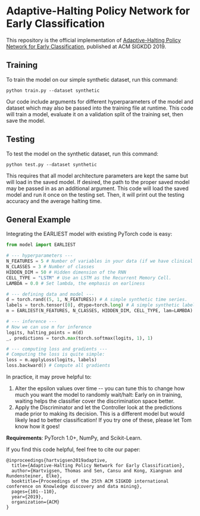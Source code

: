 # Adaptive-Halting Policy Network for Early Classification
This repository is the official implementation of [Adaptive-Halting Policy Network for Early Classification](https://dl.acm.org/doi/10.1145/3394486.3403191?cid=99659453882), published at ACM SIGKDD 2019.

## Training
To train the model on our simple synthetic dataset, run this command:
```
python train.py --dataset synthetic
```
Our code include arguments for different hyperparameters of the model and dataset which may also be passed into the training file at runtime.
This code will train a model, evaluate it on a validation split of the training
set, then save the model.

## Testing
To test the model on the synthetic dataset, run this command:
```
python test.py --dataset synthetic
```
This requires that all model architecture parameters are kept the same but will
load in the saved model. If desired, the path to the proper saved model may be
passed in as an additional argument. This code will load the saved model and run
it once on the testing set. Then, it will print out the testing accuracy and the
average halting time.

## General Example
Integrating the EARLIEST model with existing PyTorch code is easy:
```python
from model import EARLIEST

# --- hyperparameters ---
N_FEATURES = 5 # Number of variables in your data (if we have clinical time series recording both heart rate and blood pressure, this would be a 2-dimensional time series, regardless of the number of timesteps)
N_CLASSES = 3 # Number of classes
HIDDEN_DIM = 50 # Hidden dimension of the RNN
CELL_TYPE = "LSTM" # Use an LSTM as the Recurrent Memory Cell.
LAMBDA = 0.0 # Set lambda, the emphasis on earliness

# --- defining data and model ---
d = torch.rand((5, 1, N_FEATURES)) # A simple synthetic time series.
labels = torch.tensor([0], dtype=torch.long) # A simple synthetic label.
m = EARLIEST(N_FEATURES, N_CLASSES, HIDDEN_DIM, CELL_TYPE, lam=LAMBDA) # Initializing the model

# --- inference ---
# Now we can use m for inference
logits, halting_points = m(d)
_, predictions = torch.max(torch.softmax(logits, 1), 1)

# --- computing loss and gradients ---
# Computing the loss is quite simple:
loss = m.applyLoss(logits, labels)
loss.backward() # Compute all gradients
```

In practice, it may prove helpful to:
1. Alter the epsilon values over time -- you can tune this to change how much you want the model to randomly wait/halt: Early on in training, waiting helps the classifier cover the discrimination space better.
2. Apply the Discriminator and let the Controller look at the predictions made
   prior to making its decision. This is a different model but would likely lead
   to better classification!
If you try one of these, please let Tom know how it goes!

**Requirements**: PyTorch 1.0+, NumPy, and Scikit-Learn.

If you find this code helpful, feel free to cite our paper:
```
@inproceedings{hartvigsen2019adaptive,
  title={Adaptive-Halting Policy Network for Early Classification},
  author={Hartvigsen, Thomas and Sen, Cansu and Kong, Xiangnan and Rundensteiner, Elke},
  booktitle={Proceedings of the 25th ACM SIGKDD international conference on Knowledge discovery and data mining},
  pages={101--110},
  year={2019},
  organization={ACM}
}
```
